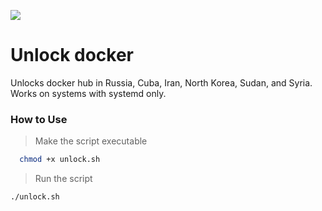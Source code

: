 <meta name='Разблокировать докер' content='Докер, Разблокировать, Разблокировка докера'>

<p align="left">
  <a href="https://skillicons.dev">
    <img src="https://skillicons.dev/icons?i=bash" />
  </a>
</p>

# Unlock docker
Unlocks docker hub in Russia, Cuba, Iran, North Korea, Sudan, and Syria.
Works on systems with systemd only.

### How to Use
> Make the script executable
```bash
  chmod +x unlock.sh
 ```
> Run the script
```bash
./unlock.sh
```
